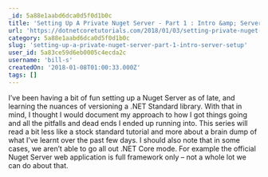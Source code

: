```yaml
---
_id: 5a88e1aabd6dca0d5f0d1b0c
title: 'Setting Up A Private Nuget Server - Part 1 : Intro &amp; Server Setup'
url: 'https://dotnetcoretutorials.com/2018/01/03/setting-private-nuget-server-part-1-intro-server-setup/'
category: 5a88e1aabd6dca0d5f0d1b0c
slug: 'setting-up-a-private-nuget-server-part-1-intro-server-setup'
user_id: 5a83ce59d6eb0005c4ecda2c
username: 'bill-s'
createdOn: '2018-01-08T01:00:33.000Z'
tags: []
---
```


I’ve been having a bit of fun setting up a Nuget Server as of late, and learning the nuances of versioning a .NET Standard library. With that in mind, I thought I would document my approach to how I got things going and all the pitfalls and dead ends I ended up running into. This series will read a bit less like a stock standard tutorial and more about a brain dump of what I’ve learnt over the past few days. I should also note that in some cases, we aren’t able to go all out .NET Core mode. For example the official Nuget Server web application is full framework only – not a whole lot we can do about that.
